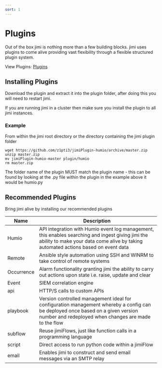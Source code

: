 ```yaml
---
sort: 1
---
```


# Plugins

Out of the box jimi is nothing more than a few building blocks. jimi uses plugins to come alive providing vast flexibility through a flexible structured plugin system.

View Plugins: [Plugins](https://github.com/topics/jimiplugin)

## Installing Plugins

Download the plugin and extract it into the plugin folder, after doing this you will need to restart jimi.

If you are running jimi in a cluster then make sure you install the plugin to all jimi instances.

### Example

From within the jimi root directory or the directory containing the jimi plugin folder

```
wget https://github.com/z1pti3/jimiPlugin-humio/archive/master.zip
unzip master.zip
mv jimiPlugin-humio-master plugin/humio
rm master.zip
```

The folder name of the plugin MUST match the plugin name - this can be found by looking at the .py file within the plugin in the example above it would be humio.py


## Recommended Plugins

Bring jimi alive by installing our recommended plugins

| Name | Description |
--- | ---
Humio | API integration with Humio event log management, this enables searching and ingest giving jimi the ability to make your data come alive by taking automated actions based on event data
Remote | Ansible style automation using SSH and WINRM to take control of remote systems
Occurrence | Alarm functionality granting jimi the ability to carry out actions upon state i.e. raise, update and clear
Event | SIEM correlation engine
api | HTTP/S calls to custom APIs
playbook | Version controlled management ideal for configuration management whereby a config can be deployed once based on a given version number and redeployed when changes are made to the flow
subflow | Reuse jimiFlows, just like function calls in a programming language 
script | Direct access to run python code within a jimiFlow
email | Enables jimi to construct and send email messages via an SMTP relay

